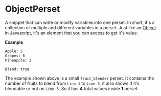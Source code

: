 # ObjectPerset
A snippet that can write or modify variables into one perset. In short, it's a collection of multiple and different variables in a perset. Just like an [Object](https://developer.mozilla.org/en-US/docs/Web/JavaScript/Guide/Working_with_Objects) in Javascript, it's an element that you can access to get it's value.

**Example**
```sh
Apple: 5
Grapes: 6
Pineapple: 2

Blend: true
```
The example shown above is a small `fruit_blender` perset. It contains the number of fruits to blend from `Line 1` to `Line 3`, it also shows if it's blendable or not on `Line 5`. So it has **4** total values inside **1** perset.